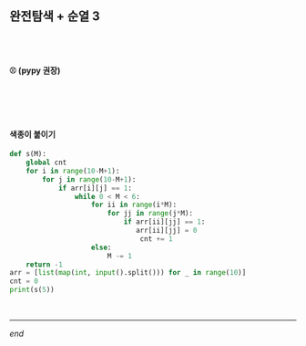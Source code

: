 ## 완전탐색 + 순열 3

<br>

<br>

#### ⚾ (pypy 권장)

```python

```

<br>

<br>

#### 색종이 붙이기

```python
def s(M):
    global cnt
    for i in range(10-M+1):
        for j in range(10-M+1):
            if arr[i][j] == 1:
                while 0 < M < 6:
                    for ii in range(i*M):
                        for jj in range(j*M):
                            if arr[ii][jj] == 1:
                               arr[ii][jj] = 0
                                cnt += 1
                    else:
                    	M -= 1
    return -1
arr = [list(map(int, input().split())) for _ in range(10)]
cnt = 0
print(s(5))
```

<br>

---

*end*